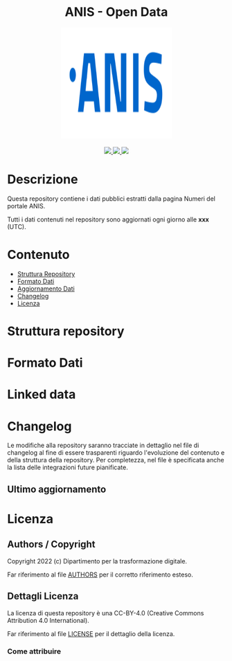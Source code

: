 <h1 align="center">ANIS - Open Data</h1>

<div align="center">
<img width="256" height="256" src="img/anis-logo.svg">
</div>

<br />
<div align="center">
    <!-- CoC -->
    <a href="CODE_OF_CONDUCT.md">
      <img src="https://img.shields.io/badge/Contributor%20Covenant-v2.0%20adopted-ff69b4.svg" />
    </a>
    <!-- last commit -->
    <a href="https://github.com/teamdigitale/anis-opendata/commits/main">
      <img src="https://img.shields.io/github/last-commit/teamdigitale/anis-opendata" />
    </a>
    <a href="https://repository.frictionlessdata.io/pages/dashboard.html?user=teamdigitale&repo=anis-opendata&flow=frictionless">
        <img src="https://github.com/teamdigitale/anis-opendata/actions/workflows/frictionless.yaml/badge.svg" />
    </a>
</div>

# Descrizione

Questa repository contiene i dati pubblici estratti dalla pagina Numeri del portale ANIS.



Tutti i dati contenuti nel repository sono aggiornati ogni giorno alle **xxx** (UTC).


# Contenuto

- [Struttura Repository](#struttura-repository)
- [Formato Dati](#formato-dati)
- [Aggiornamento Dati](#aggiornamento-dati)
- [Changelog](#changelog)
- [Licenza](#licenza)



# Struttura repository


# Formato Dati
 


# Linked data


# Changelog

Le modifiche alla repository saranno tracciate in dettaglio nel file di changelog al fine di essere trasparenti riguardo l'evoluzione del contenuto e della struttura della repository. Per completezza, nel file è specificata anche la lista delle integrazioni future pianificate. 

## Ultimo aggiornamento 


 
# Licenza

## Authors / Copyright

Copyright 2022 (c) Dipartimento per la trasformazione digitale.

Far riferimento al file [AUTHORS](AUTHORS) per il corretto riferimento esteso. 

## Dettagli Licenza

La licenza di questa repository è una CC-BY-4.0 (Creative Commons Attribution 4.0 International). 

Far riferimento al file [LICENSE](LICENSE) per il dettaglio della licenza.

### Come attribuire



